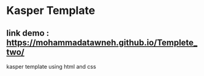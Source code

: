 # Kasper Template
## link demo : https://mohammadatawneh.github.io/Templete_two/

kasper template using html and css
